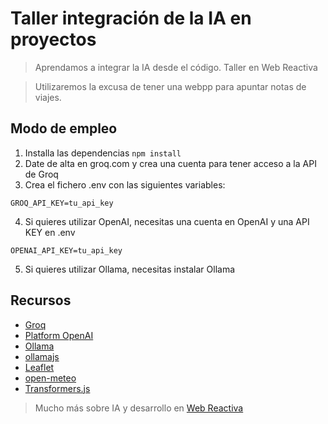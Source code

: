 # Taller integración de la IA en proyectos

> Aprendamos a integrar la IA desde el código. Taller en Web Reactiva

> Utilizaremos la excusa de tener una webpp para apuntar notas de viajes.

## Modo de empleo

1. Installa las dependencias `npm install`
2. Date de alta en groq.com y crea una cuenta para tener acceso a la API de Groq
3. Crea el fichero .env con las siguientes variables:

```
GROQ_API_KEY=tu_api_key
```

4. Si quieres utilizar OpenAI, necesitas una cuenta en OpenAI y una API KEY en .env
````
OPENAI_API_KEY=tu_api_key
`````

5. Si quieres utilizar Ollama, necesitas instalar Ollama

## Recursos

- [Groq](https://groq.com/)
- [Platform OpenAI](https://platform.openai.com/)
- [Ollama](https://ollama.ai/)
- [ollamajs](https://www.npmjs.com/package/ollama)
- [Leaflet](https://leafletjs.com/)
- [open-meteo](https://open-meteo.com/)
- [Transformers.js](https://huggingface.co/collections/Xenova/transformersjs-demos-64f9c4f49c099d93dbc611df)

> Mucho más sobre IA y desarrollo en [Web Reactiva](https://webreactiva.com/)